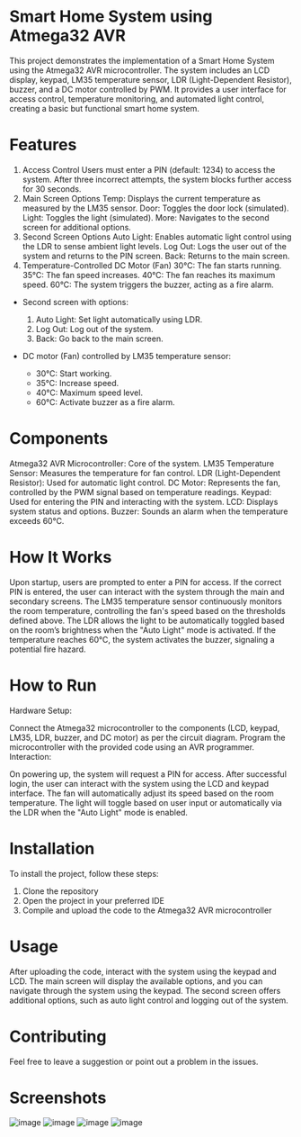 # Smart Home System using Atmega32 AVR
This project demonstrates the implementation of a Smart Home System using the Atmega32 AVR microcontroller. The system includes an LCD display, keypad, LM35 temperature sensor, LDR (Light-Dependent Resistor), buzzer, and a DC motor controlled by PWM. It provides a user interface for access control, temperature monitoring, and automated light control, creating a basic but functional smart home system.

# Features
1. Access Control
Users must enter a PIN (default: 1234) to access the system.
After three incorrect attempts, the system blocks further access for 30 seconds.
2. Main Screen Options
Temp: Displays the current temperature as measured by the LM35 sensor.
Door: Toggles the door lock (simulated).
Light: Toggles the light (simulated).
More: Navigates to the second screen for additional options.
3. Second Screen Options
Auto Light: Enables automatic light control using the LDR to sense ambient light levels.
Log Out: Logs the user out of the system and returns to the PIN screen.
Back: Returns to the main screen.
4. Temperature-Controlled DC Motor (Fan)
30°C: The fan starts running.
35°C: The fan speed increases.
40°C: The fan reaches its maximum speed.
60°C: The system triggers the buzzer, acting as a fire alarm.

* Second screen with options:
  1. Auto Light: Set light automatically using LDR.
  2. Log Out: Log out of the system.
  3. Back: Go back to the main screen.
 
* DC motor (Fan) controlled by LM35 temperature sensor:
  * 30°C: Start working.
  * 35°C: Increase speed.
  * 40°C: Maximum speed level.
  * 60°C: Activate buzzer as a fire alarm.
# Components
Atmega32 AVR Microcontroller: Core of the system.
LM35 Temperature Sensor: Measures the temperature for fan control.
LDR (Light-Dependent Resistor): Used for automatic light control.
DC Motor: Represents the fan, controlled by the PWM signal based on temperature readings.
Keypad: Used for entering the PIN and interacting with the system.
LCD: Displays system status and options.
Buzzer: Sounds an alarm when the temperature exceeds 60°C.

# How It Works
Upon startup, users are prompted to enter a PIN for access. If the correct PIN is entered, the user can interact with the system through the main and secondary screens.
The LM35 temperature sensor continuously monitors the room temperature, controlling the fan's speed based on the thresholds defined above.
The LDR allows the light to be automatically toggled based on the room’s brightness when the "Auto Light" mode is activated.
If the temperature reaches 60°C, the system activates the buzzer, signaling a potential fire hazard.

# How to Run

Hardware Setup:

Connect the Atmega32 microcontroller to the components (LCD, keypad, LM35, LDR, buzzer, and DC motor) as per the circuit diagram.
Program the microcontroller with the provided code using an AVR programmer.
Interaction:

On powering up, the system will request a PIN for access.
After successful login, the user can interact with the system using the LCD and keypad interface.
The fan will automatically adjust its speed based on the room temperature.
The light will toggle based on user input or automatically via the LDR when the "Auto Light" mode is enabled.

 # Installation
 To install the project, follow these steps:

  1. Clone the repository
  2. Open the project in your preferred IDE
  3. Compile and upload the code to the Atmega32 AVR microcontroller

# Usage

After uploading the code, interact with the system using the keypad and LCD. The main screen will display the available options, and you can navigate through the system using the keypad. The second screen offers additional options, such as auto light control and logging out of the system.

# Contributing
Feel free to leave a suggestion or point out a problem in the issues.

# Screenshots
![image](https://github.com/HongYue1/Smart-Home-System/assets/87040288/d59cfba4-09f8-435b-b79e-cc4b2d2d6922)
![image](https://github.com/HongYue1/Smart-Home-System/assets/87040288/98fee4bc-997f-4cea-a74b-3ed8f8d3135f)
![image](https://github.com/HongYue1/Smart-Home-System/assets/87040288/5f701837-9751-47f3-afcf-6d236bb4ecfd)
![image](https://github.com/HongYue1/Smart-Home-System/assets/87040288/e0dad806-15b6-43ac-a1b7-dd976734f4a8)



